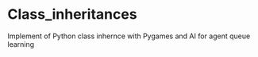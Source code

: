 # Class_inheritances
Implement of Python class inhernce with Pygames and AI for agent queue learning
